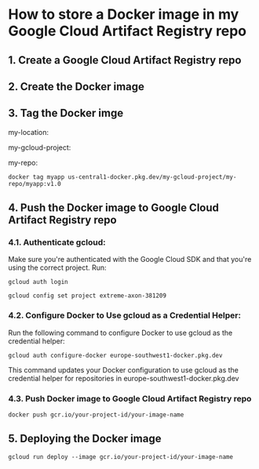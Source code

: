 # How to store a Docker image in my Google Cloud Artifact Registry repo

## 1. Create a Google Cloud Artifact Registry repo



## 2. Create the Docker image


## 3. Tag the Docker imge

my-location:

my-gcloud-project:

my-repo: 

```
docker tag myapp us-central1-docker.pkg.dev/my-gcloud-project/my-repo/myapp:v1.0
```


## 4. Push the Docker image to Google Cloud Artifact Registry repo

### 4.1. Authenticate gcloud:

Make sure you're authenticated with the Google Cloud SDK and that you're using the correct project. Run:

```
gcloud auth login
```

```
gcloud config set project extreme-axon-381209
```

### 4.2. Configure Docker to Use gcloud as a Credential Helper:

Run the following command to configure Docker to use gcloud as the credential helper:

```
gcloud auth configure-docker europe-southwest1-docker.pkg.dev
```

This command updates your Docker configuration to use gcloud as the credential helper for repositories in europe-southwest1-docker.pkg.dev

### 4.3. Push Docker image to Google Cloud Artifact Registry repo

```
docker push gcr.io/your-project-id/your-image-name
```

## 5. Deploying the Docker image

```
gcloud run deploy --image gcr.io/your-project-id/your-image-name
```

